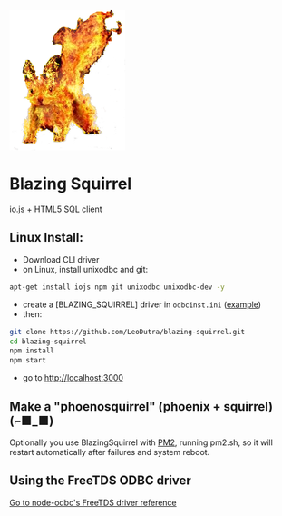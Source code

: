 ![blazing-squirrel](public/images/bs.png)
# Blazing Squirrel #
io.js + HTML5 SQL client

## Linux Install:
+ Download CLI driver
+ on Linux, install unixodbc and git:
```sh
apt-get install iojs npm git unixodbc unixodbc-dev -y
```
+ create a [BLAZING_SQUIRREL] driver in `odbcinst.ini` ([example](examples/linux/odbcinst.ini))
+ then:
```sh
git clone https://github.com/LeoDutra/blazing-squirrel.git
cd blazing-squirrel
npm install
npm start
```
+ go to [http://localhost:3000]()

## Make a "phoenosquirrel" (phoenix + squirrel) (⌐■_■)
Optionally you use BlazingSquirrel with [PM2](http://pm2.keymetrics.io/), running pm2.sh,
so it will restart automatically after failures and system reboot.

## Using the FreeTDS ODBC driver
[Go to node-odbc's FreeTDS driver reference](https://github.com/wankdanker/node-odbc#using-the-freetds-odbc-driver)